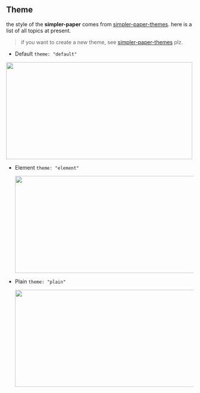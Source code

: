## Theme

the style of the **simpler-paper** comes from [simpler-paper-themes](https://github.com/DhyanaChina/simpler-paper-themes).
here is a list of all topics at present.   

> if you want to create a new theme, see [simpler-paper-themes](https://github.com/DhyanaChina/simpler-paper-themes) plz.

- Default `theme: "default"`

 <img src="http://static.wittsay.cc/simpler-paper-default.png?imageView2/2/w/1000/h/500/" width="500" height="260">
 
- Element `theme: "element"`

  <img src="http://static.wittsay.cc/simpler-paper-theme2.png?imageView2/2/w/1000/h/500/" width="500" height="260">

- Plain `theme: "plain"`

  <img src="http://static.wittsay.cc/simpler-paper-theme3.png?imageView2/2/w/1000/h/500/" width="500" height="260">
